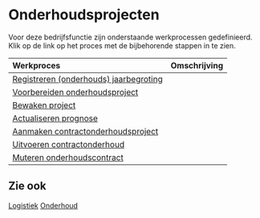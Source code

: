 # Onderhoudsprojecten

Voor deze bedrijfsfunctie zijn onderstaande werkprocessen gedefinieerd. Klik op de link op het proces met de bijbehorende stappen in te zien.

Werkproces | Omschrijving
:--- | :---
[Registreren (onderhouds) jaarbegroting](registreren-(onderhouds)-jaarbegroting/) | 
[Voorbereiden onderhoudsproject](voorbereiden-onderhoudsproject/) | 
[Bewaken project](bewaken-project/) | 
[Actualiseren prognose](actualiseren-prognose/) | 
[Aanmaken contractonderhoudsproject](aanmaken-contractonderhoudsproject/) | 
[Uitvoeren contractonderhoud](uitvoeren-contractonderhoud/) | 
[Muteren onderhoudscontract](muteren-onderhoudscontract/) | 

## Zie ook

[Logistiek](../logistiek/)
[Onderhoud](../onderhoud/)  
